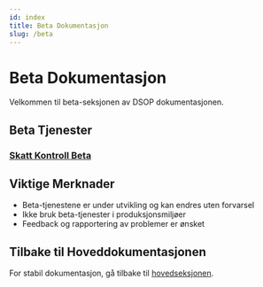 ```yaml
---
id: index
title: Beta Dokumentasjon
slug: /beta
---
```


# Beta Dokumentasjon

Velkommen til beta-seksjonen av DSOP dokumentasjonen. 

## Beta Tjenester

### [Skatt Kontroll Beta](skatt-kontroll-beta/dsop_v2kontroll_skatt_about_BETA)



## Viktige Merknader

- Beta-tjenestene er under utvikling og kan endres uten forvarsel
- Ikke bruk beta-tjenester i produksjonsmiljøer
- Feedback og rapportering av problemer er ønsket

## Tilbake til Hoveddokumentasjonen

For stabil dokumentasjon, gå tilbake til [hovedseksjonen](/).
